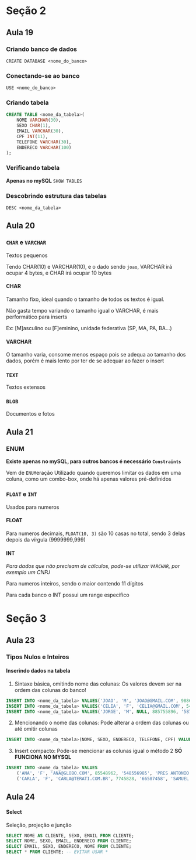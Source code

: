 # Seção 2
## Aula 19
### Criando banco de dados
`CREATE DATABASE <nome_do_banco>`

### Conectando-se ao banco
`USE <nome_do_banco>`

### Criando tabela
```sql
CREATE TABLE <nome_da_tabela>(
	NOME VARCHAR(30),
	SEXO CHAR(1),
	EMAIL VARCHAR(30),
	CPF INT(11),
	TELEFONE VARCHAR(30),
	ENDERECO VARCHAR(100)
);
```

### Verificando tabela
**Apenas no mySQL**
`SHOW TABLES`


### Descobrindo estrutura das tabelas
`DESC <nome_da_tabela>`

## Aula 20
### `CHAR` e `VARCHAR`
Textos pequenos

Tendo CHAR(10) e VARCHAR(10), e o dado sendo `joao`, VARCHAR irá ocupar 4 bytes, e CHAR irá ocupar 10 bytes
#### CHAR
Tamanho fixo, ideal quando o tamanho de todos os textos é igual.

Não gasta tempo variando o tamanho igual o VARCHAR, é mais performático para inserts

Ex: [M]asculino ou [F]eminino, unidade federativa (SP, MA, PA, BA...)
#### VARCHAR
O tamanho varia, consome menos espaço pois se adequa ao tamanho dos dados, porém é mais lento por ter de se adequar ao fazer o insert
### `TEXT`
Textos extensos
### `BLOB`
Documentos e fotos


## Aula 21
### ENUM
**Existe apenas no mySQL, para outros bancos é necessário `Constraints`**

Vem de `ENUM`eração
Utilizado quando queremos limitar os dados em uma coluna, como um combo-box, onde há apenas valores pré-definidos

### `FLOAT` e `INT`
Usados para numeros
#### FLOAT
Para numeros decimais, `FLOAT(10, 3)` são 10 casas no total, sendo 3 delas depois da vírgula (9999999,999)
#### INT
*Para dados que não precisam de cálculos, pode-se utilizar `VARCHAR`, por exemplo um CNPJ*

Para numeros inteiros, sendo o maior contendo 11 dígitos

Para cada banco o INT possui um range específico


# Seção 3
## Aula 23
### Tipos Nulos e Inteiros
#### Inserindo dados na tabela
1. Sintaxe básica, omitindo nome das colunas:
Os valores devem ser na ordem das colunas do banco!
```sql
INSERT INTO <nome_da_tabela> VALUES('JOAO', 'M', 'JOAO@GMAIL.COM', 988638273, '22923110', 'MAIA LACERDA - ESTACIO - RIO DE JANEIRO - RJ');
INSERT INTO <nome_da_tabela> VALUES('CELIA', 'F', 'CELIA@GMAIL.COM', 541521456, '25078869', 'RIACHUELO - CENTRO - RIO DE JANEIRO - RJ');
INSERT INTO <nome_da_tabela> VALUES('JORGE', 'M', NULL, 885755896, '58748895', 'OSCAR CURY - BOM RETIRO - PATOS DE MINAS - MG');
```
2. Mencionando o nome das colunas:
Pode alterar a ordem das colunas ou até omitir colunas
```sql
INSERT INTO <nome_da_tabela>(NOME, SEXO, ENDERECO, TELEFONE, CPF) VALUES('LILIAN', 'F', 'MAIA LACERDA - ESTACIO - RIO DE JANEIRO - RJ', '947785696', 887774856);
```
3. Insert compacto:
Pode-se mencionar as colunas igual o método 2
**SÓ FUNCIONA NO MYSQL**
```sql
INSERT INTO <nome_da_tabela> VALUES
	('ANA', 'F', 'ANA@GLOBO.COM', 85548962, '548556985', 'PRES ANTONIO CARLOS - CENTRO - SAO PAULO - SP'),
	('CARLA', 'F', 'CARLA@TERATI.COM.BR', 7745828, '66587458', 'SAMUEL SILVA - CENTRO - BELO HORIZONTE - MG');
```
## Aula 24
#### Select
Seleção, projeção e junção
```sql
SELECT NOME AS CLIENTE, SEXO, EMAIL FROM CLIENTE;
SELECT NOME, SEXO, EMAIL, ENDERECO FROM CLIENTE;
SELECT EMAIL, SEXO, ENDERECO, NOME FROM CLIENTE;
SELECT * FROM CLIENTE; -- EVITAR USAR *
```

